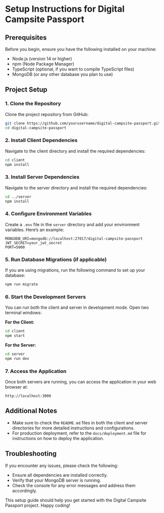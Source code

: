 # Setup Instructions for Digital Campsite Passport

## Prerequisites
Before you begin, ensure you have the following installed on your machine:
- Node.js (version 14 or higher)
- npm (Node Package Manager)
- TypeScript (optional, if you want to compile TypeScript files)
- MongoDB (or any other database you plan to use)

## Project Setup

### 1. Clone the Repository
Clone the project repository from GitHub:
```bash
git clone https://github.com/yourusername/digital-campsite-passport.git
cd digital-campsite-passport
```

### 2. Install Client Dependencies
Navigate to the client directory and install the required dependencies:
```bash
cd client
npm install
```

### 3. Install Server Dependencies
Navigate to the server directory and install the required dependencies:
```bash
cd ../server
npm install
```

### 4. Configure Environment Variables
Create a `.env` file in the `server` directory and add your environment variables. Here’s an example:
```
MONGODB_URI=mongodb://localhost:27017/digital-campsite-passport
JWT_SECRET=your_jwt_secret
PORT=5000
```

### 5. Run Database Migrations (if applicable)
If you are using migrations, run the following command to set up your database:
```bash
npm run migrate
```

### 6. Start the Development Servers
You can run both the client and server in development mode. Open two terminal windows:

**For the Client:**
```bash
cd client
npm start
```

**For the Server:**
```bash
cd server
npm run dev
```

### 7. Access the Application
Once both servers are running, you can access the application in your web browser at:
```
http://localhost:3000
```

## Additional Notes
- Make sure to check the `README.md` files in both the client and server directories for more detailed instructions and configurations.
- For production deployment, refer to the `docs/deployment.md` file for instructions on how to deploy the application.

## Troubleshooting
If you encounter any issues, please check the following:
- Ensure all dependencies are installed correctly.
- Verify that your MongoDB server is running.
- Check the console for any error messages and address them accordingly.

This setup guide should help you get started with the Digital Campsite Passport project. Happy coding!